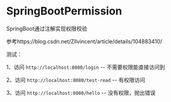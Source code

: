 # SpringBootPermission
SpringBoot通过注解实现权限校验

参考https://blog.csdn.net/Zllvincent/article/details/104883410/



测试：

1、访问 `http://localhost:8080/login`    -- 不需要权限能直接访问到

2、访问 `http://localhost:8080/test-read`  -- 有权限访问

3、访问 `http://localhost:8080/hello`  -- 没有权限，抛出错误

